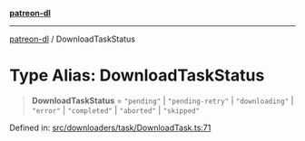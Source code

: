 [**patreon-dl**](../README.md)

***

[patreon-dl](../README.md) / DownloadTaskStatus

# Type Alias: DownloadTaskStatus

> **DownloadTaskStatus** = `"pending"` \| `"pending-retry"` \| `"downloading"` \| `"error"` \| `"completed"` \| `"aborted"` \| `"skipped"`

Defined in: [src/downloaders/task/DownloadTask.ts:71](https://github.com/patrickkfkan/patreon-dl/blob/21cb889ad3b60a77d2f4678e5262807670e6d9d0/src/downloaders/task/DownloadTask.ts#L71)
